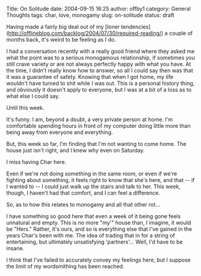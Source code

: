 Title: On Solitude
date: 2004-09-15 16:25
author: offby1
category: General Thoughts
tags: char, love, monogamy
slug: on-solitude
status: draft

Having made a fairly big deal out of my \[loner tendencies\](<http://offlineblog.com/backlog/2004/07/30/required-reading/>) a couple of months back, it's weird to be feeling as I do.

I had a conversation recently with a really good friend where they asked me what the point was to a serious monogamous relationship, if sometimes you still crave variety or are not always perfectly happy with what you have. At the time, I didn't really know how to answer, so all I could say then was that it was a guarantee of safety. Knowing that when I got home, my life wouldn't have turned to shit while I was out. This is a personal history thing, and obviously it doesn't apply to everyone, but I was at a bit of a loss as to what else I could say.

Until this week.

It's funny. I am, beyond a doubt, a very private person at home. I'm comfortable spending hours in front of my computer doing little more than being away from everyone and everything.

But, this week so far, I'm finding that I'm not wanting to come home. The house just isn't right, and I knew why even on Saturday.

I miss having Char here.

Even if we're not doing something in the same room, or even if we're fighting about something, it feels right to know that she's here, and that \-- if I wanted to \-- I could just walk up the stairs and talk to her. This week, though, I haven't had that comfort, and I can feel a difference.

So, as to how this relates to monogamy and all that other rot\...

I have something so good here that even a week of it being gone feels unnatural and empty. This is no more "my'" house than, I imagine, it would be "Hers." Rather, it's ours, and so is everything else that I've gained in the years Char's been with me. The idea of trading that in for a string of entertaining, but ultimately unsatisfying 'partners'\... Well, I'd have to be insane.

I think that I've failed to accurately convey my feelings here, but I suppose the limit of my wordsmithing has been reached.
